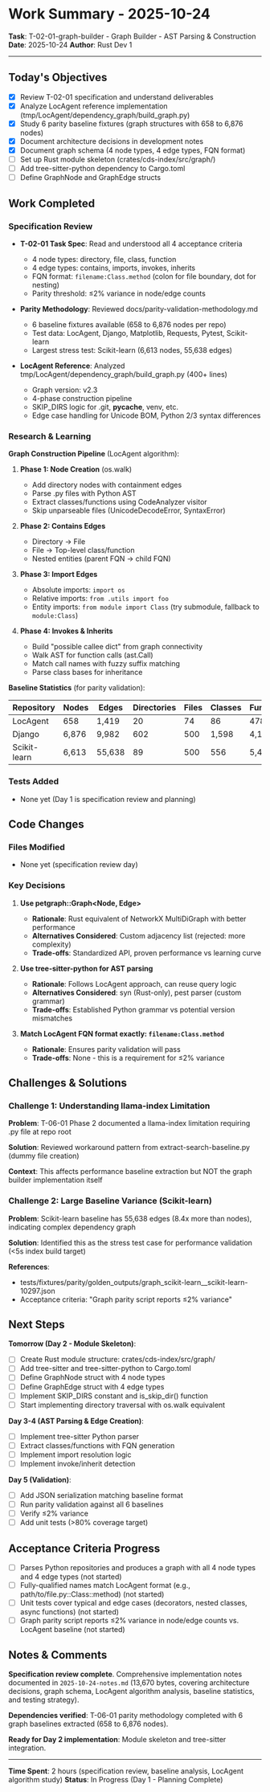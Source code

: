 # Work Summary - 2025-10-24

**Task**: T-02-01-graph-builder - Graph Builder - AST Parsing & Construction
**Date**: 2025-10-24
**Author**: Rust Dev 1

---

## Today's Objectives

- [x] Review T-02-01 specification and understand deliverables
- [x] Analyze LocAgent reference implementation (tmp/LocAgent/dependency_graph/build_graph.py)
- [x] Study 6 parity baseline fixtures (graph structures with 658 to 6,876 nodes)
- [x] Document architecture decisions in development notes
- [x] Document graph schema (4 node types, 4 edge types, FQN format)
- [ ] Set up Rust module skeleton (crates/cds-index/src/graph/)
- [ ] Add tree-sitter-python dependency to Cargo.toml
- [ ] Define GraphNode and GraphEdge structs

## Work Completed

### Specification Review

- **T-02-01 Task Spec**: Read and understood all 4 acceptance criteria
  - 4 node types: directory, file, class, function
  - 4 edge types: contains, imports, invokes, inherits
  - FQN format: `filename:Class.method` (colon for file boundary, dot for nesting)
  - Parity threshold: ≤2% variance in node/edge counts

- **Parity Methodology**: Reviewed docs/parity-validation-methodology.md
  - 6 baseline fixtures available (658 to 6,876 nodes per repo)
  - Test data: LocAgent, Django, Matplotlib, Requests, Pytest, Scikit-learn
  - Largest stress test: Scikit-learn (6,613 nodes, 55,638 edges)

- **LocAgent Reference**: Analyzed tmp/LocAgent/dependency_graph/build_graph.py (400+ lines)
  - Graph version: v2.3
  - 4-phase construction pipeline
  - SKIP_DIRS logic for .git, __pycache__, venv, etc.
  - Edge case handling for Unicode BOM, Python 2/3 syntax differences

### Research & Learning

**Graph Construction Pipeline** (LocAgent algorithm):

1. **Phase 1: Node Creation** (os.walk)
   - Add directory nodes with containment edges
   - Parse .py files with Python AST
   - Extract classes/functions using CodeAnalyzer visitor
   - Skip unparseable files (UnicodeDecodeError, SyntaxError)

2. **Phase 2: Contains Edges**
   - Directory → File
   - File → Top-level class/function
   - Nested entities (parent FQN → child FQN)

3. **Phase 3: Import Edges**
   - Absolute imports: `import os`
   - Relative imports: `from .utils import foo`
   - Entity imports: `from module import Class` (try submodule, fallback to `module:Class`)

4. **Phase 4: Invokes & Inherits**
   - Build "possible callee dict" from graph connectivity
   - Walk AST for function calls (ast.Call)
   - Match call names with fuzzy suffix matching
   - Parse class bases for inheritance

**Baseline Statistics** (for parity validation):

| Repository | Nodes | Edges | Directories | Files | Classes | Functions |
|------------|-------|-------|-------------|-------|---------|-----------|
| LocAgent | 658 | 1,419 | 20 | 74 | 86 | 478 |
| Django | 6,876 | 9,982 | 602 | 500 | 1,598 | 4,176 |
| Scikit-learn | 6,613 | 55,638 | 89 | 500 | 556 | 5,468 |

### Tests Added

- None yet (Day 1 is specification review and planning)

## Code Changes

### Files Modified

- None yet (specification review day)

### Key Decisions

1. **Use petgraph::Graph<Node, Edge>**
   - **Rationale**: Rust equivalent of NetworkX MultiDiGraph with better performance
   - **Alternatives Considered**: Custom adjacency list (rejected: more complexity)
   - **Trade-offs**: Standardized API, proven performance vs learning curve

2. **Use tree-sitter-python for AST parsing**
   - **Rationale**: Follows LocAgent approach, can reuse query logic
   - **Alternatives Considered**: syn (Rust-only), pest parser (custom grammar)
   - **Trade-offs**: Established Python grammar vs potential version mismatches

3. **Match LocAgent FQN format exactly: `filename:Class.method`**
   - **Rationale**: Ensures parity validation will pass
   - **Trade-offs**: None - this is a requirement for ≤2% variance

## Challenges & Solutions

### Challenge 1: Understanding llama-index Limitation

**Problem**: T-06-01 Phase 2 documented a llama-index limitation requiring .py file at repo root

**Solution**: Reviewed workaround pattern from extract-search-baseline.py (dummy file creation)

**Context**: This affects performance baseline extraction but NOT the graph builder implementation itself

### Challenge 2: Large Baseline Variance (Scikit-learn)

**Problem**: Scikit-learn baseline has 55,638 edges (8.4x more than nodes), indicating complex dependency graph

**Solution**: Identified this as the stress test case for performance validation (<5s index build target)

**References**:
- tests/fixtures/parity/golden_outputs/graph_scikit-learn__scikit-learn-10297.json
- Acceptance criteria: "Graph parity script reports ≤2% variance"

## Next Steps

**Tomorrow (Day 2 - Module Skeleton)**:

- [ ] Create Rust module structure: crates/cds-index/src/graph/
- [ ] Add tree-sitter and tree-sitter-python to Cargo.toml
- [ ] Define GraphNode struct with 4 node types
- [ ] Define GraphEdge struct with 4 edge types
- [ ] Implement SKIP_DIRS constant and is_skip_dir() function
- [ ] Start implementing directory traversal with os.walk equivalent

**Day 3-4 (AST Parsing & Edge Creation)**:

- [ ] Implement tree-sitter Python parser
- [ ] Extract classes/functions with FQN generation
- [ ] Implement import resolution logic
- [ ] Implement invoke/inherit detection

**Day 5 (Validation)**:

- [ ] Add JSON serialization matching baseline format
- [ ] Run parity validation against all 6 baselines
- [ ] Verify ≤2% variance
- [ ] Add unit tests (>80% coverage target)

## Acceptance Criteria Progress

- [ ] Parses Python repositories and produces a graph with all 4 node types and 4 edge types (not started)
- [ ] Fully-qualified names match LocAgent format (e.g., path/to/file.py::Class::method) (not started)
- [ ] Unit tests cover typical and edge cases (decorators, nested classes, async functions) (not started)
- [ ] Graph parity script reports ≤2% variance in node/edge counts vs. LocAgent baseline (not started)

## Notes & Comments

**Specification review complete**. Comprehensive implementation notes documented in `2025-10-24-notes.md` (13,670 bytes, covering architecture decisions, graph schema, LocAgent algorithm analysis, baseline statistics, and testing strategy).

**Dependencies verified**: T-06-01 parity methodology completed with 6 graph baselines extracted (658 to 6,876 nodes).

**Ready for Day 2 implementation**: Module skeleton and tree-sitter integration.

---

**Time Spent**: 2 hours (specification review, baseline analysis, LocAgent algorithm study)
**Status**: In Progress (Day 1 - Planning Complete)
